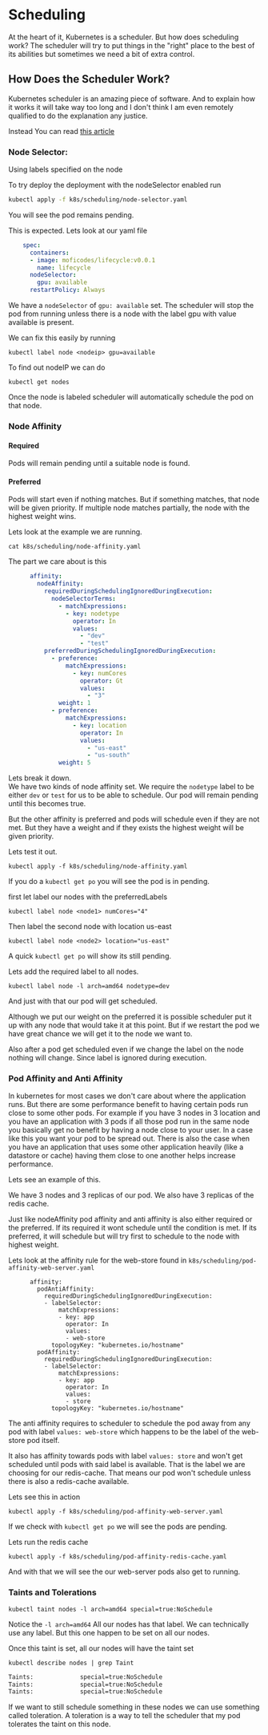 # Scheduling

At the heart of it, Kubernetes is a scheduler. But how does scheduling work? The scheduler will try to put things in the "right" place to the best of its abilities but sometimes we need a bit of extra control. 

## How Does the Scheduler Work?

Kubernetes scheduler is an amazing piece of software. And to explain how it works it will take way too long and I don't think I am even remotely qualified to do the explanation any justice.

Instead You can read [this article](https://medium.com/@dominik.tornow/the-kubernetes-scheduler-cd429abac02f)

### Node Selector:

Using labels specified on the node 

To try deploy the deployment with the nodeSelector enabled run

```bash
kubectl apply -f k8s/scheduling/node-selector.yaml
```

You will see the pod remains pending.

This is expected. Lets look at our yaml file

```yaml
    spec:
      containers:
      - image: moficodes/lifecycle:v0.0.1
        name: lifecycle
      nodeSelector:
        gpu: available
      restartPolicy: Always
```

We have a `nodeSelector` of `gpu: available` set. The scheduler will stop the pod from running unless there is a node with the label gpu with value available is present.

We can fix this easily by running

```text
kubectl label node <nodeip> gpu=available
```

To find out nodeIP we can do

```text
kubectl get nodes
```

Once the node is labeled scheduler will automatically schedule the pod on that node.

### Node Affinity

#### Required

Pods will remain pending until a suitable node is found.

#### Preferred

Pods will start even if nothing matches. But if something matches, that node will be given priority. If multiple node matches partially, the node with the highest weight wins.

Lets look at the example we are running.

```text
cat k8s/scheduling/node-affinity.yaml
```

The part we care about is this

```yaml
      affinity:
        nodeAffinity:
          requiredDuringSchedulingIgnoredDuringExecution:
            nodeSelectorTerms:
              - matchExpressions:
                - key: nodetype
                  operator: In
                  values: 
                    - "dev"
                    - "test"
          preferredDuringSchedulingIgnoredDuringExecution:
            - preference:
                matchExpressions:
                  - key: numCores
                    operator: Gt
                    values: 
                      - "3"
              weight: 1
            - preference:
                matchExpressions:
                  - key: location
                    operator: In
                    values: 
                      - "us-east"
                      - "us-south"
              weight: 5
```

Lets break it down.   
We have two kinds of node affinity set. We require the `nodetype` label to be either `dev` or `test` for us to be able to schedule. Our pod will remain pending until this becomes true. 

But the other affinity is preferred and pods will schedule even if they are not met. But they have a weight and if they exists the highest weight will be given priority. 

Lets test it out. 

```text
kubectl apply -f k8s/scheduling/node-affinity.yaml 
```

If you do a `kubectl get po` you will see the pod is in pending.

first let label our nodes with the preferredLabels

```text
kubectl label node <node1> numCores="4"
```

Then label the second node with location us-east

```text
kubectl label node <node2> location="us-east"
```

A quick `kubectl get po` will show its still pending.

Lets add the required label to all nodes.

```text
kubectl label node -l arch=amd64 nodetype=dev
```

And just with that our pod will get scheduled.

Although we put our weight on the preferred it is possible scheduler put it up with any node that would take it at this point. But if we restart the pod we have great chance we will get it to the node we want to.

Also after a pod get scheduled even if we change the label on the node nothing will change. Since label is ignored during execution.

### Pod Affinity and Anti Affinity

In kubernetes for most cases we don't care about where the application runs. But there are some performance benefit to having certain pods run close to some other pods. For example if you have 3 nodes in 3 location and you have an application with 3 pods if all those pod run in the same node you basically get no benefit by having a node close to your user. In a case like this you want your pod to be spread out. There is also the case when you have an application that uses some other application heavily \(like a datastore or cache\) having them close to one another helps increase performance.

Lets see an example of this. 

We have 3 nodes and 3 replicas of our pod. We also have 3 replicas of the redis cache.

Just like nodeAffinity pod affinity and anti affinity is also either required or the preferred. If its required it wont schedule until the condition is met. If its preferred, it will schedule but will try first to schedule to the node with highest weight.

Lets look at the affinity rule for the web-store found in `k8s/scheduling/pod-affinity-web-server.yaml`

```text
      affinity:
        podAntiAffinity:
          requiredDuringSchedulingIgnoredDuringExecution:
          - labelSelector:
              matchExpressions:
              - key: app
                operator: In
                values:
                - web-store
            topologyKey: "kubernetes.io/hostname"
        podAffinity:
          requiredDuringSchedulingIgnoredDuringExecution:
          - labelSelector:
              matchExpressions:
              - key: app
                operator: In
                values:
                - store
            topologyKey: "kubernetes.io/hostname"
```

The anti affinity requires to scheduler to schedule the pod away from any pod with label `values: web-store` which happens to be the label of the web-store pod itself.

It also has affinity towards pods with label `values: store` and won't get scheduled until pods with said label is available. That is the label we are choosing for our redis-cache. That means our pod won't schedule unless there is also a redis-cache available.

Lets see this in action

```text
kubectl apply -f k8s/scheduling/pod-affinity-web-server.yaml
```

If we check with `kubectl get po` we will see the pods are pending.

Lets run the redis cache 

```text
kubectl apply -f k8s/scheduling/pod-affinity-redis-cache.yaml
```

And with that we will see the our web-server pods also get to running.

### Taints and Tolerations

```text
kubectl taint nodes -l arch=amd64 special=true:NoSchedule
```

Notice the `-l arch=amd64` All our nodes has that label. We can technically use any  label. But this one happen to be set on all our nodes. 

Once this taint is set, all our nodes will have the taint set

```text
kubectl describe nodes | grep Taint
```

```bash
Taints:             special=true:NoSchedule
Taints:             special=true:NoSchedule
Taints:             special=true:NoSchedule
```

If we want to still schedule something in these nodes we can use something called toleration. A toleration is a way to tell the scheduler that my pod tolerates the taint on this node. 



